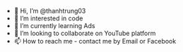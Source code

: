 - 👋 Hi, I’m @thanhtrung03
- 👀 I’m interested in code
- 🌱 I’m currently learning Ads
- 💞️ I’m looking to collaborate on YouTube platform 
- 📫 How to reach me - contact me by Email or Facebook 
